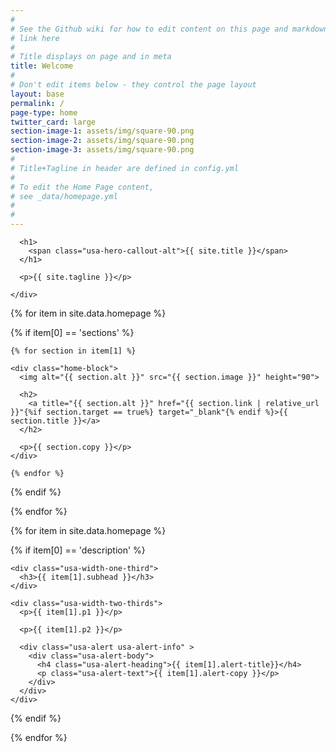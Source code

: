 ```yaml
---
#
# See the Github wiki for how to edit content on this page and markdown styles you can use:
# link here
#
# Title displays on page and in meta
title: Welcome
#
# Don't edit items below - they control the page layout
layout: base
permalink: /
page-type: home
twitter_card: large
section-image-1: assets/img/square-90.png
section-image-2: assets/img/square-90.png
section-image-3: assets/img/square-90.png
#
# Title+Tagline in header are defined in config.yml
#
# To edit the Home Page content,
# see _data/homepage.yml
#
#
---
```


<main id="main-content"></main>

<section class="usa-hero">
  <div class="usa-grid">
    <div class="usa-hero-callout usa-section-dark hero-text">

      <h1>
        <span class="usa-hero-callout-alt">{{ site.title }}</span>
      </h1>

      <p>{{ site.tagline }}</p>

    </div>
  </div>
</section>


<section class="usa-section home-section">
  <div class="usa-grid home-block-container">

{% for item in site.data.homepage %}

  {% if item[0] == 'sections' %}

    {% for section in item[1] %}

    <div class="home-block">
      <img alt="{{ section.alt }}" src="{{ section.image }}" height="90">

      <h2>
        <a title="{{ section.alt }}" href="{{ section.link | relative_url }}"{%if section.target == true%} target="_blank"{% endif %}>{{ section.title }}</a>
      </h2>

      <p>{{ section.copy }}</p>
    </div>

    {% endfor %}

  {% endif %}

{% endfor %}

  </div>
</section>


<section class="usa-section home-secondary">
  <div class="usa-grid">

{% for item in site.data.homepage %}

  {% if item[0] == 'description' %}

    <div class="usa-width-one-third">
      <h3>{{ item[1].subhead }}</h3>
    </div>

    <div class="usa-width-two-thirds">
      <p>{{ item[1].p1 }}</p>

      <p>{{ item[1].p2 }}</p>

      <div class="usa-alert usa-alert-info" >
        <div class="usa-alert-body">
          <h4 class="usa-alert-heading">{{ item[1].alert-title}}</h4>
          <p class="usa-alert-text">{{ item[1].alert-copy }}</p>
        </div>
      </div>
    </div>

  {% endif %}

{% endfor %}

  </div>
</section>
